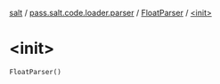 [salt](../../index.md) / [pass.salt.code.loader.parser](../index.md) / [FloatParser](index.md) / [&lt;init&gt;](./-init-.md)

# &lt;init&gt;

`FloatParser()`